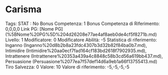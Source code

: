 # Carisma

Tags: STAT
: No
Bonus Competenza: 1
Bonus Competenza di Riferimento: 0,0,0,0
Link PG: [Nome PG] (%5BNome%20PG%5D%204d26208e77ae4af8aeb0de4cf5f8271b.md)
Livello: 1
Modificatore: 0
Modificatore  Abilità: -5
Statistica di riferimento: Inganno (Inganno%20d8b2b8a23fdc4307b3d32b82f84ba0b7.md), Intimidire (Intimidire%20aa0ecf7fad164cf183bd2618f7902935.md), Intrattenere (Intrattenere%20353a439a4c8848c58b3cd56a619bb437.md), Persuasione (Persuasione%2077ea7f57def14d6a9eb1a66f13755413.md)
Tiro Salvezza: 0
Valore: 10
Valore di riferimento: -5,-5,-5,-5